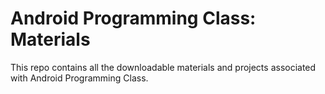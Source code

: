 # Android Programming Class: Materials

This repo contains all the downloadable materials and projects associated with Android Programming Class.
